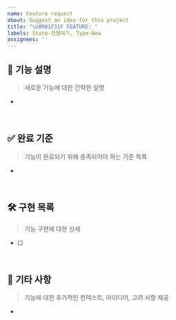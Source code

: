 ```yaml
---
name: Feature request
about: Suggest an idea for this project
title: "\U0001F31F FEATURE: "
labels: State-진행대기, Type-New
assignees: ''
---
```


## 📝 기능 설명

> 새로운 기능에 대한 간략한 설명

-

<br/>

## ✅ 완료 기준

> 기능이 완료되기 위해 충족되어야 하는 기준 목록

-

<br/>

## 🛠 구현 목록

> 기능 구현에 대한 상세

- [ ]

<br/>

## 📌 기타 사항

> 기능에 대한 추가적인 컨텍스트, 아이디어, 고려 사항 제공

-

<br/>
